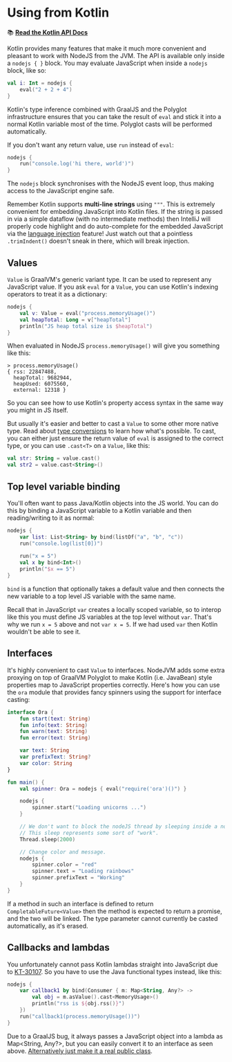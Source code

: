 # Using from Kotlin

📚 **[Read the Kotlin API Docs](kotlin-api/nodejs-interop/net.plan99.nodejs.kotlin/-node-j-s-a-p-i/index.html)**

Kotlin provides many features that make it much more convenient and pleasant to work with NodeJS from the JVM.
The API is available only inside a `nodejs { }` block. You may evaluate JavaScript when inside a `nodejs` block, like so:

```kotlin
val i: Int = nodejs {
    eval("2 + 2 + 4")
}
```

Kotlin's type inference combined with GraalJS and the Polyglot infrastructure ensures that you can take the result
of `eval` and stick it into a normal Kotlin variable most of the time. Polyglot casts will be performed automatically.

If you don't want any return value, use `run` instead of `eval`:

```kotlin
nodejs {
    run("console.log('hi there, world')")
}
```

The `nodejs` block synchronises with the NodeJS event loop, thus making access to the JavaScript engine safe.

Remember Kotlin supports **multi-line strings** using `"""`. This is extremely convenient for embedding
JavaScript into Kotlin files. If the string is passed in via a simple dataflow (with no intermediate methods)
then IntelliJ will properly code highlight and do auto-complete for the embedded JavaScript via the
[language injection](/language-injection) feature! Just watch out that a pointless `.trimIndent()` doesn't
sneak in there, which will break injection. 

## Values

`Value` is GraalVM's generic variant type. It can be used to represent any JavaScript value. If you ask `eval` 
for a `Value`, you can use Kotlin's indexing operators to treat it as a dictionary:

```kotlin
nodejs {
    val v: Value = eval("process.memoryUsage()")
    val heapTotal: Long = v["heapTotal"]
    println("JS heap total size is $heapTotal")
}
``` 

When evaluated in NodeJS `process.memoryUsage()` will give you something like this:

```
> process.memoryUsage()
{ rss: 22847488,
  heapTotal: 9682944,
  heapUsed: 6075560,
  external: 12318 }
```

So you can see how to use Kotlin's property access syntax in the same way you might in JS itself. 

But usually it's easier and better to cast a `Value` to some other more native type. 
Read about [type conversions](/types) to learn how what's possible. To cast, you can either just ensure the return
value of `eval` is assigned to the correct type, or you can use `.cast<T>` on a `Value`, like
this:

```kotlin
val str: String = value.cast()
val str2 = value.cast<String>()
``` 

## Top level variable binding

You'll often want to pass Java/Kotlin objects into the JS world. You can do this by binding a JavaScript variable
to a Kotlin variable and then reading/writing to it as normal:

```kotlin
nodejs {
    var list: List<String> by bind(listOf("a", "b", "c"))
    run("console.log(list[0])")
    
    run("x = 5")
    val x by bind<Int>()
    println("$x == 5") 
}
```

`bind` is a function that optionally takes a default value and then connects the new variable to a top level JS
variable with the same name. 

Recall that in JavaScript `var` creates a locally scoped variable, so to interop like this you must define JS variables
at the top level without `var`. That's why we run `x = 5` above and not `var x = 5`. If we had used `var` then Kotlin
wouldn't be able to see it.

## Interfaces

It's highly convenient to cast `Value` to interfaces. NodeJVM adds some extra proxying on top of GraalVM Polyglot to
make Kotlin (i.e. JavaBean) style properties map to JavaScript properties correctly. Here's how you can use 
the `ora` module that provides fancy spinners using the support for interface casting:

```kotlin
interface Ora {
    fun start(text: String)
    fun info(text: String)
    fun warn(text: String)
    fun error(text: String)

    var text: String
    var prefixText: String?
    var color: String
}

fun main() {
    val spinner: Ora = nodejs { eval("require('ora')()") }

    nodejs {
        spinner.start("Loading unicorns ...")
    }

    // We don't want to block the nodeJS thread by sleeping inside a nodejs{} block.
    // This sleep represents some sort of "work".
    Thread.sleep(2000)

    // Change color and message.
    nodejs {
        spinner.color = "red"
        spinner.text = "Loading rainbows"
        spinner.prefixText = "Working"
    }
}
``` 

If a method in such an interface is defined to return `CompletableFuture<Value>` then the method is expected to return
a promise, and the two will be linked. The type parameter cannot currently be casted automatically, as it's erased.

## Callbacks and lambdas

You unfortunately cannot pass Kotlin lambdas straight into JavaScript due to [KT-30107](https://youtrack.jetbrains.com/issue/KT-301070).
So you have to use the Java functional types instead, like this:

```kotlin
nodejs {
    var callback1 by bind(Consumer { m: Map<String, Any?> ->
        val obj = m.asValue().cast<MemoryUsage>()
        println("rss is ${obj.rss()}")
    })
    run("callback1(process.memoryUsage())")
}
```

Due to a GraalJS bug, it always passes a JavaScript object into a lambda as Map<String, Any?>, but you can easily 
convert it to an interface as seen above. [Alternatively just make it a real public class](https://github.com/graalvm/graaljs/issues/120).
